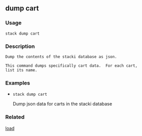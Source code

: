 ## dump cart

### Usage

`stack dump cart`

### Description


	Dump the contents of the stacki database as json.

	This command dumps specifically cart data.  For each cart,
	list its name.

	

### Examples

* `stack dump cart`

   Dump json data for carts in the stacki database


### Related
[load](load)


